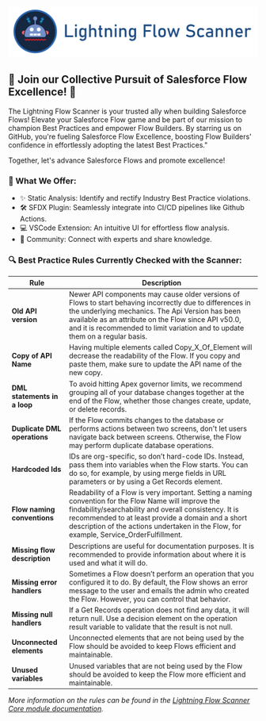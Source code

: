 [![Lightning Flow Scanner Banner](docs/images/bannerslim.png)](https://github.com/Force-Config-Control/.github)

## 🚀 Join our Collective Pursuit of Salesforce Flow Excellence! 🚀

The Lightning Flow Scanner is your trusted ally when building Salesforce Flows! Elevate your Salesforce Flow game and be part of our mission to champion Best Practices and empower Flow Builders. By starring us on GitHub, you're fueling Salesforce Flow Excellence, boosting Flow Builders' confidence in effortlessly adopting the latest Best Practices."

Together, let's advance Salesforce Flows and promote excellence!

### 🔧 What We Offer:

- ✨ Static Analysis: Identify and rectify Industry Best Practice violations.
- 🛠️ SFDX Plugin: Seamlessly integrate into CI/CD pipelines like Github Actions.
- 💻 VSCode Extension: An intuitive UI for effortless flow analysis.
- 🤝 Community: Connect with experts and share knowledge.

### 🔍 Best Practice Rules Currently Checked with the Scanner:

| Rule                          | Description                                                                                                                                                                |
|-------------------------------|----------------------------------------------------------------------------------------------------------------------------------------------------------------------------|
| **Old API version**           | Newer API components may cause older versions of Flows to start behaving incorrectly due to differences in the underlying mechanics. The Api Version has been available as an attribute on the Flow since API v50.0, and it is recommended to limit variation and to update them on a regular basis. |
| **Copy of API Name**          | Having multiple elements called Copy_X_Of_Element will decrease the readability of the Flow. If you copy and paste them, make sure to update the API name of the new copy.                                            |
| **DML statements in a loop**  | To avoid hitting Apex governor limits, we recommend grouping all of your database changes together at the end of the Flow, whether those changes create, update, or delete records.                                                               |
| **Duplicate DML operations**  | If the Flow commits changes to the database or performs actions between two screens, don't let users navigate back between screens. Otherwise, the Flow may perform duplicate database operations.                                        |
| **Hardcoded Ids**             | IDs are org-specific, so don’t hard-code IDs. Instead, pass them into variables when the Flow starts. You can do so, for example, by using merge fields in URL parameters or by using a Get Records element.                             |
| **Flow naming conventions**   | Readability of a Flow is very important. Setting a naming convention for the Flow Name will improve the findability/searchability and overall consistency. It is recommended to at least provide a domain and a short description of the actions undertaken in the Flow, for example, Service_OrderFulfillment. |
| **Missing flow description**  | Descriptions are useful for documentation purposes. It is recommended to provide information about where it is used and what it will do.                                                                                                     |
| **Missing error handlers**    | Sometimes a Flow doesn’t perform an operation that you configured it to do. By default, the Flow shows an error message to the user and emails the admin who created the Flow. However, you can control that behavior.                                 |
| **Missing null handlers**     | If a Get Records operation does not find any data, it will return null. Use a decision element on the operation result variable to validate that the result is not null.                                                                   |
| **Unconnected elements**      | Unconnected elements that are not being used by the Flow should be avoided to keep Flows efficient and maintainable.                                                                                                                    |
| **Unused variables**          | Unused variables that are not being used by the Flow should be avoided to keep the Flow more efficient and maintainable.                                                                                                                 |

_More information on the rules can be found in the [Lightning Flow Scanner Core module documentation](https://github.com/Force-Config-Control/lightning-flow-scanner-core)._
